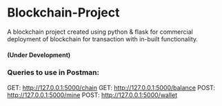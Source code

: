 # Blockchain-Project
A blockchain project created using python & flask for commercial deployment of blockchain for transaction with in-built functionality.
#### (Under Development)

### Queries to use in Postman:
GET: http://127.0.0.1:5000/chain
GET: http://127.0.0.1:5000/balance
POST: http://127.0.0.1:5000/mine
POST: http://127.0.0.1:5000/wallet
